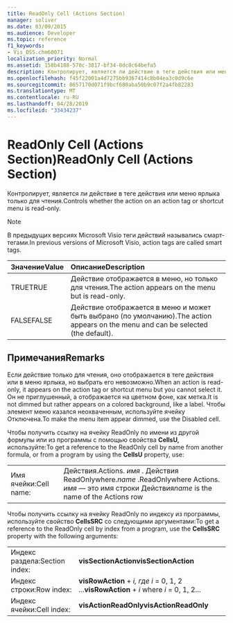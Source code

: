 ```yaml
---
title: ReadOnly Cell (Actions Section)
manager: soliver
ms.date: 03/09/2015
ms.audience: Developer
ms.topic: reference
f1_keywords:
- Vis_DSS.chm60071
localization_priority: Normal
ms.assetid: 158b4188-570c-3817-bf34-8dc0c64befa5
description: Контролирует, является ли действие в теге действия или меню ярлыка только для чтения.
ms.openlocfilehash: f45f22001a4d7275bb9367414c8b04ea3c0d9c6e
ms.sourcegitcommit: 8657170d071f9bcf680aba50b9c07f2a4fb82283
ms.translationtype: MT
ms.contentlocale: ru-RU
ms.lasthandoff: 04/28/2019
ms.locfileid: "33434237"
---
```

# <a name="readonly-cell-actions-section"></a><span data-ttu-id="be837-103">ReadOnly Cell (Actions Section)</span><span class="sxs-lookup"><span data-stu-id="be837-103">ReadOnly Cell (Actions Section)</span></span>

<span data-ttu-id="be837-104">Контролирует, является ли действие в теге действия или меню ярлыка только для чтения.</span><span class="sxs-lookup"><span data-stu-id="be837-104">Controls whether the action on an action tag or shortcut menu is read-only.</span></span> 
  
> [!NOTE]
> <span data-ttu-id="be837-105">В предыдущих версиях Microsoft Visio теги действий назывались смарт-тегами.</span><span class="sxs-lookup"><span data-stu-id="be837-105">In previous versions of Microsoft Visio, action tags are called smart tags.</span></span> 
  
|<span data-ttu-id="be837-106">**Значение**</span><span class="sxs-lookup"><span data-stu-id="be837-106">**Value**</span></span>|<span data-ttu-id="be837-107">**Описание**</span><span class="sxs-lookup"><span data-stu-id="be837-107">**Description**</span></span>|
|:-----|:-----|
|<span data-ttu-id="be837-108">TRUE</span><span class="sxs-lookup"><span data-stu-id="be837-108">TRUE</span></span>  <br/> |<span data-ttu-id="be837-109">Действие отображается в меню, но только для чтения.</span><span class="sxs-lookup"><span data-stu-id="be837-109">The action appears on the menu but is read-only.</span></span>  <br/> |
|<span data-ttu-id="be837-110">FALSE</span><span class="sxs-lookup"><span data-stu-id="be837-110">FALSE</span></span>  <br/> |<span data-ttu-id="be837-111">Действие отображается в меню и может быть выбрано (по умолчанию).</span><span class="sxs-lookup"><span data-stu-id="be837-111">The action appears on the menu and can be selected (the default).</span></span>  <br/> |
   
## <a name="remarks"></a><span data-ttu-id="be837-112">Примечания</span><span class="sxs-lookup"><span data-stu-id="be837-112">Remarks</span></span>

<span data-ttu-id="be837-113">Если действие только для чтения, оно отображается в теге действия или в меню ярлыка, но выбрать его невозможно.</span><span class="sxs-lookup"><span data-stu-id="be837-113">When an action is read-only, it appears on the action tag or shortcut menu but you cannot select it.</span></span> <span data-ttu-id="be837-114">Он не приглушенный, а отображается на цветном фоне, как метка.</span><span class="sxs-lookup"><span data-stu-id="be837-114">It is not dimmed but rather appears on a colored background, like a label.</span></span> <span data-ttu-id="be837-115">Чтобы элемент меню казался неохваченным, используйте ячейку Отключена.</span><span class="sxs-lookup"><span data-stu-id="be837-115">To make the menu item appear dimmed, use the Disabled cell.</span></span> 
  
<span data-ttu-id="be837-116">Чтобы получить ссылку на ячейку ReadOnly по имени из другой формулы или из программы с помощью свойства **CellsU,** используйте:</span><span class="sxs-lookup"><span data-stu-id="be837-116">To get a reference to the ReadOnly cell by name from another formula, or from a program by using the **CellsU** property, use:</span></span> 
  
|||
|:-----|:-----|
|<span data-ttu-id="be837-117">Имя ячейки:</span><span class="sxs-lookup"><span data-stu-id="be837-117">Cell name:</span></span>  <br/> |<span data-ttu-id="be837-118">Действия.</span><span class="sxs-lookup"><span data-stu-id="be837-118">Actions.</span></span> <span data-ttu-id="be837-119">*имя*  . Действия ReadOnlywhere.</span><span class="sxs-lookup"><span data-stu-id="be837-119">*name*  .ReadOnlywhere Actions.</span></span>  <span data-ttu-id="be837-120">*имя*  — это имя строки Действия</span><span class="sxs-lookup"><span data-stu-id="be837-120">*name*  is the name of the Actions row</span></span>  <br/> |
   
<span data-ttu-id="be837-121">Чтобы получить ссылку на ячейку ReadOnly по индексу из программы, используйте свойство **CellsSRC** со следующими аргументами:</span><span class="sxs-lookup"><span data-stu-id="be837-121">To get a reference to the ReadOnly cell by index from a program, use the **CellsSRC** property with the following arguments:</span></span> 
  
|||
|:-----|:-----|
|<span data-ttu-id="be837-122">Индекс раздела:</span><span class="sxs-lookup"><span data-stu-id="be837-122">Section index:</span></span>  <br/> |<span data-ttu-id="be837-123">**visSectionAction**</span><span class="sxs-lookup"><span data-stu-id="be837-123">**visSectionAction**</span></span> <br/> |
|<span data-ttu-id="be837-124">Индекс строки:</span><span class="sxs-lookup"><span data-stu-id="be837-124">Row index:</span></span>  <br/> |<span data-ttu-id="be837-125">**visRowAction**  +   *i,* *где i* = 0, 1, 2 ...</span><span class="sxs-lookup"><span data-stu-id="be837-125">**visRowAction** +  *i*  where  *i*  = 0, 1, 2...</span></span>  <br/> |
|<span data-ttu-id="be837-126">Индекс ячейки:</span><span class="sxs-lookup"><span data-stu-id="be837-126">Cell index:</span></span>  <br/> |<span data-ttu-id="be837-127">**visActionReadOnly**</span><span class="sxs-lookup"><span data-stu-id="be837-127">**visActionReadOnly**</span></span> <br/> |
   

